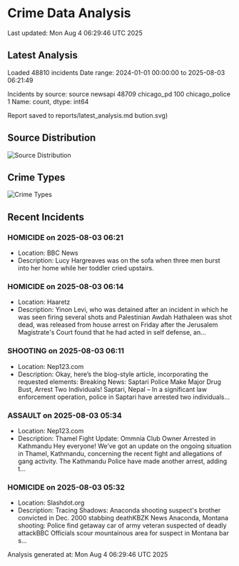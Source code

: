 # Crime Data Analysis
Last updated: Mon Aug  4 06:29:46 UTC 2025

## Latest Analysis

Loaded 48810 incidents
Date range: 2024-01-01 00:00:00 to 2025-08-03 06:21:49

Incidents by source:
source
newsapi           48709
chicago_pd          100
chicago_police        1
Name: count, dtype: int64

Report saved to reports/latest_analysis.md
bution.svg)

## Source Distribution
![Source Distribution](images/source_distribution.svg)

## Crime Types
![Crime Types](images/crime_types.svg)

## Recent Incidents

### HOMICIDE on 2025-08-03 06:21
- Location: BBC News
- Description: Lucy Hargreaves was on the sofa when three men burst into her home while her toddler cried upstairs.


### HOMICIDE on 2025-08-03 06:14
- Location: Haaretz
- Description: Yinon Levi, who was detained after an incident in which he was seen firing several shots and Palestinian Awdah Hathaleen was shot dead, was released from house arrest on Friday after the Jerusalem Magistrate's Court found that he had acted in self defense, an…


### SHOOTING on 2025-08-03 06:11
- Location: Nep123.com
- Description: Okay, here’s the blog-style article, incorporating the requested elements: Breaking News: Saptari Police Make Major Drug Bust, Arrest Two Individuals! Saptari, Nepal – In a significant law enforcement operation, police in Saptari have arrested two individuals…


### ASSAULT on 2025-08-03 05:34
- Location: Nep123.com
- Description: Thamel Fight Update: Ommnia Club Owner Arrested in Kathmandu Hey everyone! We’ve got an update on the ongoing situation in Thamel, Kathmandu, concerning the recent fight and allegations of gang activity. The Kathmandu Police have made another arrest, adding t…


### HOMICIDE on 2025-08-03 05:32
- Location: Slashdot.org
- Description: Tracing Shadows: Anaconda shooting suspect's brother convicted in Dec. 2000 stabbing deathKBZK News Anaconda, Montana shooting: Police find getaway car of army veteran suspected of deadly attackBBC Officials scour mountainous area for suspect in Montana bar s…

Analysis generated at: Mon Aug  4 06:29:46 UTC 2025
